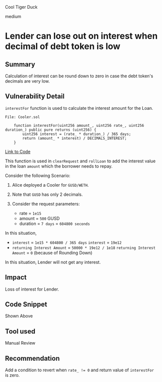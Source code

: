 Cool Tiger Duck

medium

# Lender can lose out on interest when decimal of debt token is low
## Summary

Calculation of interest can be round down to zero in case the debt token's decimals are very low.

## Vulnerability Detail

`interestFor` function is used to calculate the interest amount for the Loan.

```solidity
File: Cooler.sol

    function interestFor(uint256 amount_, uint256 rate_, uint256 duration_) public pure returns (uint256) {
        uint256 interest = (rate_ * duration_) / 365 days;
        return (amount_ * interest) / DECIMALS_INTEREST;
    }

```
[Link to Code](https://github.com/sherlock-audit/2023-08-cooler/blob/main/Cooler/src/Cooler.sol#L398)

This function is used in `clearRequest` and `rollLoan` to add the interest value in the loan `amount` which the borrower needs to repay.

Consider the following Scenario:

1. Alice deployed a Cooler for `GUSD/WETH`.

2. Note that `GUSD` has only 2 decimals.

3. Consider the request parameters: 
    * rate = `1e15`
    * amount = `500` GUSD
    * duration = `7 days` = `604800 seconds`

In this situation,

* `interest` = `1e15 * 604800 / 365 days`
  `interest` = `19e12`
* `returning Interest Amount` = `50000 * 19e12 / 1e18`
  `returning Interest Amount` = `0` (because of Rounding Down)

In this situation, Lender will not get any interest.

## Impact

Loss of interest for Lender.

## Code Snippet

Shown Above

## Tool used

Manual Review

## Recommendation

Add a condition to revert when `rate_ != 0` and return value of `interestFor` is zero.